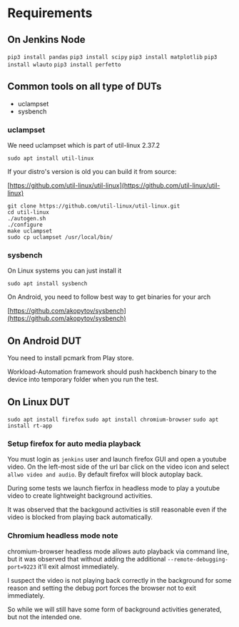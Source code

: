 # Requirements

## On Jenkins Node

`pip3 install pandas`
`pip3 install scipy`
`pip3 install matplotlib`
`pip3 install wlauto`
`pip3 install perfetto`

## Common tools on all type of DUTs

- uclampset
- sysbench

### uclampset

We need uclampset which is part of util-linux 2.37.2

`sudo apt install util-linux`

If your distro's version is old you can build it from source:

[https://github.com/util-linux/util-linux](https://github.com/util-linux/util-linux)

```
git clone https://github.com/util-linux/util-linux.git
cd util-linux
./autogen.sh
./configure
make uclampset
sudo cp uclampset /usr/local/bin/
```

### sysbench

On Linux systems you can just install it

`sudo apt install sysbench`

On Android, you need to follow best way to get binaries for your arch

[https://github.com/akopytov/sysbench](https://github.com/akopytov/sysbench)

## On Android DUT

You need to install pcmark from Play store.

Workload-Automation framework should push hackbench binary to the device into
temporary folder when you run the test.

## On Linux DUT

`sudo apt install firefox`
`sudo apt install chromium-browser`
`sudo apt install rt-app`

### Setup firefox for auto media playback

You must login as `jenkins` user and launch firefox GUI and open a youtube
video. On the left-most side of the url bar click on the video icon and select
`allwo video and audio`. By default firefox will block autoplay back.

During some tests we launch fierfox in headless mode to play a youtube video to
create lightweight background activities.

It was observed that the backgound activities is still reasonable even if the
video is blocked from playing back automatically.

### Chromium headless mode note

chromium-browser headless mode allows auto playback via command line, but it
was observed that without adding the additional `--remote-debugging-port=9223`
it'll exit almost immediately.

I suspect the video is not playing back correctly in the background for some
reason and setting the debug port forces the browser not to exit immediately.

So while we will still have some form of background activities generated, but
not the intended one.
